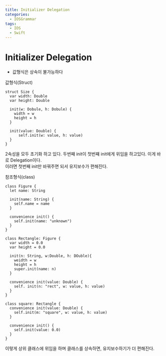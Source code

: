 ```yaml
---
title: Initializer Delegation
categories:
  - IOSGrammar
tags:
  - IOS
  - Swift
---
```


# Initializer Delegation  
- 값형식은 상속이 불가능하다

값형식(Struct)
~~~
struct Size {
  var width: Double
  var height: Double

  init(w: Dobule, h: Dobule) {
    width = w
    height = h
  }

  init(value: Double) {
      self.init(w: value, h: value)
  }
}
~~~
2속성을 모두 초기화 하고 있다. 두번째 init이 첫번쨰 init에게 위임을 하고있다. 이게 바로 Delegation이다.  
이러면 첫번째 init만 바꿔주면 되서 유지보수가 편해진다.  

참조형식(class)
~~~
class Figure {
  let name: String

  init(name: String) {
    self.name = name
  }

  convenience init() {
    self.init(name: "unknown")
  }
}

class Rectangle: Figure {
  var width = 0.0
  var height = 0.0

  init(n: String, w:Double, h: DOuble){
    weidth = w
    height = h
    super.init(name: n)
  }

  convenience init(value: Double) {
    self. init(n: "rect", w: value, h: value)
  }
}

class square: Rectangle {
  convenience init(value: Double) {
    self.init(m: "square", w: value, h: value)
  }

  convenience init() {
    self.init(value: 0.0)
  }
}
~~~
이렇게 상위 클래스에 위임을 하며 클래스를 상속하면, 유지보수하기가 더 편해진다.
